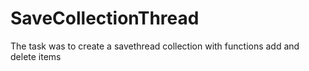 # SaveCollectionThread
The task was to create a savethread collection with functions add and delete items
